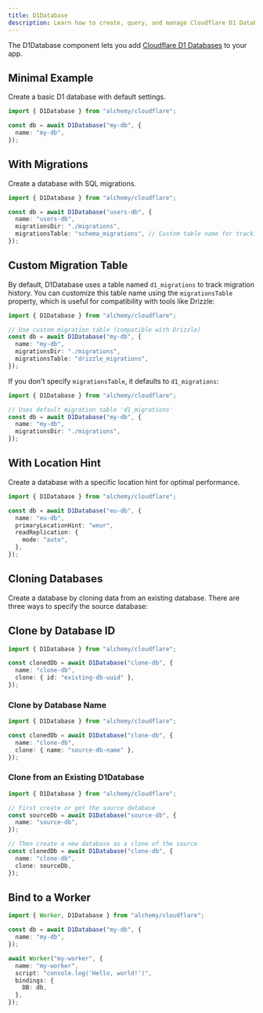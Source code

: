 ```yaml
---
title: D1Database
description: Learn how to create, query, and manage Cloudflare D1 Databases using Alchemy for serverless SQL databases.
---
```


The D1Database component lets you add [Cloudflare D1 Databases](https://developers.cloudflare.com/d1/) to your app.

## Minimal Example

Create a basic D1 database with default settings.

```ts
import { D1Database } from "alchemy/cloudflare";

const db = await D1Database("my-db", {
  name: "my-db",
});
```

## With Migrations

Create a database with SQL migrations.

```ts
import { D1Database } from "alchemy/cloudflare";

const db = await D1Database("users-db", {
  name: "users-db",
  migrationsDir: "./migrations",
  migrationsTable: "schema_migrations", // Custom table name for tracking migrations
});
```

## Custom Migration Table

By default, D1Database uses a table named `d1_migrations` to track migration history. You can customize this table name using the `migrationsTable` property, which is useful for compatibility with tools like Drizzle:

```ts
import { D1Database } from "alchemy/cloudflare";

// Use custom migration table (compatible with Drizzle)
const db = await D1Database("my-db", {
  name: "my-db",
  migrationsDir: "./migrations",
  migrationsTable: "drizzle_migrations",
});
```

If you don't specify `migrationsTable`, it defaults to `d1_migrations`:

```ts
import { D1Database } from "alchemy/cloudflare";

// Uses default migration table 'd1_migrations'
const db = await D1Database("my-db", {
  name: "my-db",
  migrationsDir: "./migrations",
});
```

## With Location Hint

Create a database with a specific location hint for optimal performance.

```ts
import { D1Database } from "alchemy/cloudflare";

const db = await D1Database("eu-db", {
  name: "eu-db",
  primaryLocationHint: "weur",
  readReplication: {
    mode: "auto",
  },
});
```

## Cloning Databases

Create a database by cloning data from an existing database. There are three ways to specify the source database:

## Clone by Database ID

```ts
import { D1Database } from "alchemy/cloudflare";

const clonedDb = await D1Database("clone-db", {
  name: "clone-db",
  clone: { id: "existing-db-uuid" },
});
```

### Clone by Database Name

```ts
import { D1Database } from "alchemy/cloudflare";

const clonedDb = await D1Database("clone-db", {
  name: "clone-db",
  clone: { name: "source-db-name" },
});
```

### Clone from an Existing D1Database

```ts
import { D1Database } from "alchemy/cloudflare";

// First create or get the source database
const sourceDb = await D1Database("source-db", {
  name: "source-db",
});

// Then create a new database as a clone of the source
const clonedDb = await D1Database("clone-db", {
  name: "clone-db",
  clone: sourceDb,
});
```

## Bind to a Worker

```ts
import { Worker, D1Database } from "alchemy/cloudflare";

const db = await D1Database("my-db", {
  name: "my-db",
});

await Worker("my-worker", {
  name: "my-worker",
  script: "console.log('Hello, world!')",
  bindings: {
    DB: db,
  },
});
```
